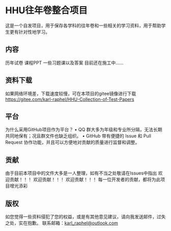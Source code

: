 # HHU往年卷整合项目
这是一个自发项目，用于保存各学科的往年卷和一些相关的学习资料，用于帮助学生更有针对性地学习。
## 内容
历年试卷
课程PPT
一些习题课以及答案
目前还在施工中……
## 资料下载
如果网络环境差，下载速度较慢，可在本项目的gitee镜像进行下载
https://gitee.com/karl-raphel/HHU-Collection-of-Test-Papers
## 平台
为什么采用GitHub项目作为平台？
• QQ 群大多为年级和专业所分隔，无法长期共同地保有；况且群文件也缺乏组织。
• GitHub 带有便捷的 Issue 和 Pull Request 协作功能，并且可以方便地对贡献的质量进行监督和调整。
## 贡献
由于目前本项目中的文件大多是一人整理，如有不当之处敬请在Issues中指出
欢迎贡献！！！
欢迎贡献！！！
欢迎贡献！！！
每一位开发者的贡献，都将为此项目增光添彩
## 版权
如您觉得一些资料侵犯了您的权益，或是有其他意见建议，请向我发送邮件，过失之处，实在抱歉。
联系邮箱：karl_raphel@outlook.com
